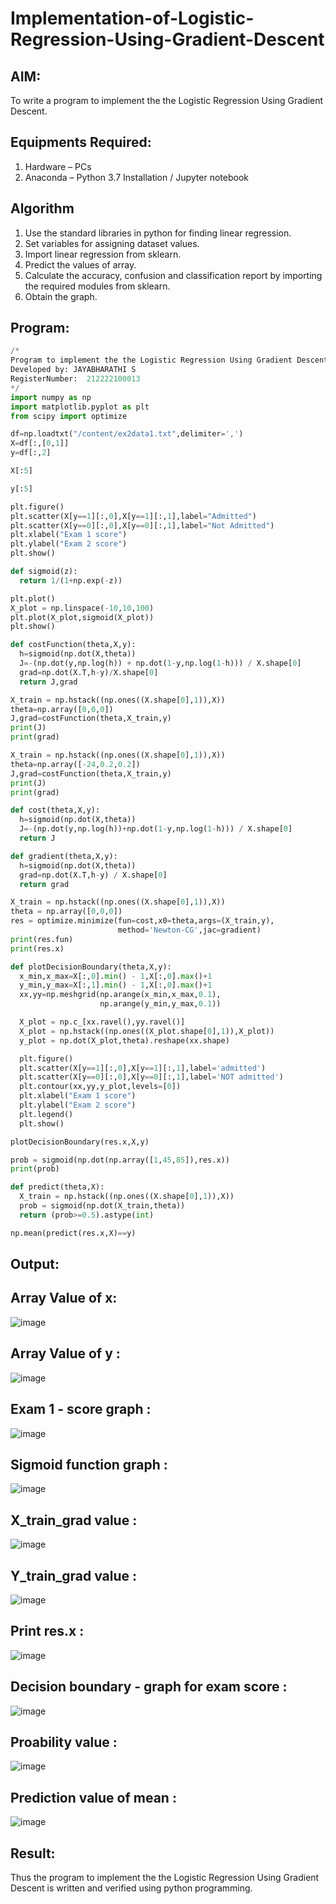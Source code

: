 # Implementation-of-Logistic-Regression-Using-Gradient-Descent

## AIM:
To write a program to implement the the Logistic Regression Using Gradient Descent.

## Equipments Required:
1. Hardware – PCs
2. Anaconda – Python 3.7 Installation / Jupyter notebook

## Algorithm
1. Use the standard libraries in python for finding linear regression.
2. Set variables for assigning dataset values.
3. Import linear regression from sklearn.
4. Predict the values of array.
5. Calculate the accuracy, confusion and classification report by importing the required modules from sklearn.
6. Obtain the graph.

## Program:
```python
/*
Program to implement the the Logistic Regression Using Gradient Descent.
Developed by: JAYABHARATHI S
RegisterNumber:  212222100013
*/
import numpy as np
import matplotlib.pyplot as plt
from scipy import optimize

df=np.loadtxt("/content/ex2data1.txt",delimiter=',')
X=df[:,[0,1]]
y=df[:,2]

X[:5]

y[:5]

plt.figure()
plt.scatter(X[y==1][:,0],X[y==1][:,1],label="Admitted")
plt.scatter(X[y==0][:,0],X[y==0][:,1],label="Not Admitted")
plt.xlabel("Exam 1 score")
plt.ylabel("Exam 2 score")
plt.show()

def sigmoid(z):
  return 1/(1+np.exp(-z))

plt.plot()
X_plot = np.linspace(-10,10,100)
plt.plot(X_plot,sigmoid(X_plot))
plt.show()

def costFunction(theta,X,y):
  h=sigmoid(np.dot(X,theta))
  J=-(np.dot(y,np.log(h)) + np.dot(1-y,np.log(1-h))) / X.shape[0]
  grad=np.dot(X.T,h-y)/X.shape[0]
  return J,grad

X_train = np.hstack((np.ones((X.shape[0],1)),X))
theta=np.array([0,0,0])
J,grad=costFunction(theta,X_train,y)
print(J)
print(grad)

X_train = np.hstack((np.ones((X.shape[0],1)),X))
theta=np.array([-24,0.2,0.2])
J,grad=costFunction(theta,X_train,y)
print(J)
print(grad)

def cost(theta,X,y):
  h=sigmoid(np.dot(X,theta))
  J=-(np.dot(y,np.log(h))+np.dot(1-y,np.log(1-h))) / X.shape[0]
  return J

def gradient(theta,X,y):
  h=sigmoid(np.dot(X,theta))
  grad=np.dot(X.T,h-y) / X.shape[0]
  return grad

X_train = np.hstack((np.ones((X.shape[0],1)),X))
theta = np.array([0,0,0])
res = optimize.minimize(fun=cost,x0=theta,args=(X_train,y),
                        method='Newton-CG',jac=gradient)
print(res.fun)
print(res.x)

def plotDecisionBoundary(theta,X,y):
  x_min,x_max=X[:,0].min() - 1,X[:,0].max()+1
  y_min,y_max=X[:,1].min() - 1,X[:,0].max()+1
  xx,yy=np.meshgrid(np.arange(x_min,x_max,0.1),
                    np.arange(y_min,y_max,0.1))

  X_plot = np.c_[xx.ravel(),yy.ravel()]
  X_plot = np.hstack((np.ones((X_plot.shape[0],1)),X_plot))
  y_plot = np.dot(X_plot,theta).reshape(xx.shape)

  plt.figure()
  plt.scatter(X[y==1][:,0],X[y==1][:,1],label='admitted')
  plt.scatter(X[y==0][:,0],X[y==0][:,1],label='NOT admitted')
  plt.contour(xx,yy,y_plot,levels=[0])
  plt.xlabel("Exam 1 score")
  plt.ylabel("Exam 2 score")
  plt.legend()
  plt.show()

plotDecisionBoundary(res.x,X,y)

prob = sigmoid(np.dot(np.array([1,45,85]),res.x))
print(prob)

def predict(theta,X):
  X_train = np.hstack((np.ones((X.shape[0],1)),X))
  prob = sigmoid(np.dot(X_train,theta))
  return (prob>=0.5).astype(int)

np.mean(predict(res.x,X)==y)

```

## Output:

## Array Value of x:

![image](https://github.com/Jayabharathi3/-Implementation-of-Logistic-Regression-Using-Gradient-Descent/assets/120367796/a13aecec-586d-4edf-ae20-b6294e49cc3b)

## Array Value of y :
![image](https://github.com/Jayabharathi3/-Implementation-of-Logistic-Regression-Using-Gradient-Descent/assets/120367796/77c1cee2-5e0e-464a-bc17-0cc2f258925d)

## Exam 1 - score graph :
![image](https://github.com/Jayabharathi3/-Implementation-of-Logistic-Regression-Using-Gradient-Descent/assets/120367796/d3eb2e25-d6b7-4383-b46e-ddd055c12fdc)

## Sigmoid function graph :
![image](https://github.com/Jayabharathi3/-Implementation-of-Logistic-Regression-Using-Gradient-Descent/assets/120367796/26309aad-9f4b-4e96-8071-3bef9938e2af)

## X_train_grad value :
![image](https://github.com/Jayabharathi3/-Implementation-of-Logistic-Regression-Using-Gradient-Descent/assets/120367796/7e80a000-4ab2-4000-ae45-18fb78491b82)

## Y_train_grad value :
![image](https://github.com/Jayabharathi3/-Implementation-of-Logistic-Regression-Using-Gradient-Descent/assets/120367796/a02f79d9-4264-4a4a-b48a-d5cdf37a5195)

## Print res.x :
![image](https://github.com/Jayabharathi3/-Implementation-of-Logistic-Regression-Using-Gradient-Descent/assets/120367796/ca2bb7b1-d31f-4fc1-abe2-55876dc131ea)

## Decision boundary - graph for exam score :
![image](https://github.com/Jayabharathi3/-Implementation-of-Logistic-Regression-Using-Gradient-Descent/assets/120367796/c188ff15-0815-4ee3-b5cf-2248a9f4c545)

## Proability value :
![image](https://github.com/Jayabharathi3/-Implementation-of-Logistic-Regression-Using-Gradient-Descent/assets/120367796/4ab73e9a-f5d1-4e66-a7c5-f314d959816b)

## Prediction value of mean :
![image](https://github.com/Jayabharathi3/-Implementation-of-Logistic-Regression-Using-Gradient-Descent/assets/120367796/fa569780-dab4-4fb4-8c51-1a821b40c3c2)


## Result:
Thus the program to implement the the Logistic Regression Using Gradient Descent is written and verified using python programming.

